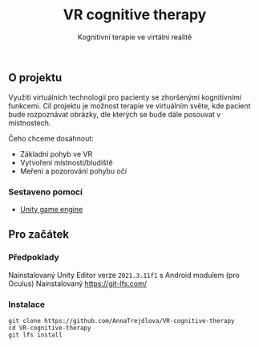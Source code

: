 <div VR-cognitive-therapyalign="center">
  <h1 align="center">VR cognitive therapy</h1>

  <p align="center">
    Kognitivní terapie ve virtální realitě
  </p>
  <br>
</div>

## O projektu
Využití virtuálních technologií pro pacienty se zhoršenými kognitivními funkcemi. Cíl projektu je možnost terapie ve virtuálním světe, kde pacient bude rozpoznávat obrázky, dle kterých se bude dále posouvat v místnostech.

Čeho chceme dosáhnout:
* Základní pohyb ve VR
* Vytvoření místnosti/bludiště
* Meření a pozorování pohybu očí

### Sestaveno pomocí

* [Unity game engine](https://unity3d.com/)

## Pro začátek

### Předpoklady

Nainstalovaný Unity Editor verze `2021.3.11f1` s Android modulem (pro Oculus)
Nainstalovaný https://git-lfs.com/

### Instalace

```
git clone https://github.com/AnnaTrejdlova/VR-cognitive-therapy
cd VR-cognitive-therapy
git lfs install
```